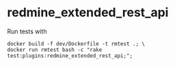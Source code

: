 # redmine_extended_rest_api

Run tests with

```
docker build -f dev/Dockerfile -t rmtest .; \
docker run rmtest bash -c "rake test:plugins:redmine_extended_rest_api;";
```